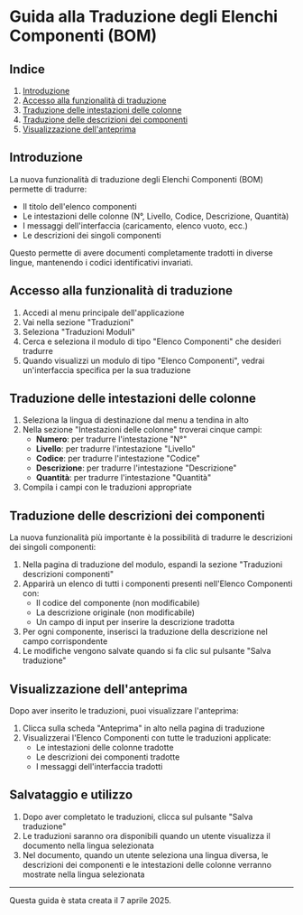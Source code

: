 # Guida alla Traduzione degli Elenchi Componenti (BOM)

## Indice
1. [Introduzione](#introduzione)
2. [Accesso alla funzionalità di traduzione](#accesso-alla-funzionalità-di-traduzione)
3. [Traduzione delle intestazioni delle colonne](#traduzione-delle-intestazioni-delle-colonne)
4. [Traduzione delle descrizioni dei componenti](#traduzione-delle-descrizioni-dei-componenti)
5. [Visualizzazione dell'anteprima](#visualizzazione-dellanteprima)

## Introduzione

La nuova funzionalità di traduzione degli Elenchi Componenti (BOM) permette di tradurre:
- Il titolo dell'elenco componenti
- Le intestazioni delle colonne (N°, Livello, Codice, Descrizione, Quantità)
- I messaggi dell'interfaccia (caricamento, elenco vuoto, ecc.)
- Le descrizioni dei singoli componenti

Questo permette di avere documenti completamente tradotti in diverse lingue, mantenendo i codici identificativi invariati.

## Accesso alla funzionalità di traduzione

1. Accedi al menu principale dell'applicazione
2. Vai nella sezione "Traduzioni"
3. Seleziona "Traduzioni Moduli"
4. Cerca e seleziona il modulo di tipo "Elenco Componenti" che desideri tradurre
5. Quando visualizzi un modulo di tipo "Elenco Componenti", vedrai un'interfaccia specifica per la sua traduzione

## Traduzione delle intestazioni delle colonne

1. Seleziona la lingua di destinazione dal menu a tendina in alto
2. Nella sezione "Intestazioni delle colonne" troverai cinque campi:
   - **Numero**: per tradurre l'intestazione "N°"
   - **Livello**: per tradurre l'intestazione "Livello"
   - **Codice**: per tradurre l'intestazione "Codice"
   - **Descrizione**: per tradurre l'intestazione "Descrizione"
   - **Quantità**: per tradurre l'intestazione "Quantità"
3. Compila i campi con le traduzioni appropriate

## Traduzione delle descrizioni dei componenti

La nuova funzionalità più importante è la possibilità di tradurre le descrizioni dei singoli componenti:

1. Nella pagina di traduzione del modulo, espandi la sezione "Traduzioni descrizioni componenti"
2. Apparirà un elenco di tutti i componenti presenti nell'Elenco Componenti con:
   - Il codice del componente (non modificabile)
   - La descrizione originale (non modificabile)
   - Un campo di input per inserire la descrizione tradotta
3. Per ogni componente, inserisci la traduzione della descrizione nel campo corrispondente
4. Le modifiche vengono salvate quando si fa clic sul pulsante "Salva traduzione"

## Visualizzazione dell'anteprima

Dopo aver inserito le traduzioni, puoi visualizzare l'anteprima:

1. Clicca sulla scheda "Anteprima" in alto nella pagina di traduzione
2. Visualizzerai l'Elenco Componenti con tutte le traduzioni applicate:
   - Le intestazioni delle colonne tradotte
   - Le descrizioni dei componenti tradotte
   - I messaggi dell'interfaccia tradotti

## Salvataggio e utilizzo

1. Dopo aver completato le traduzioni, clicca sul pulsante "Salva traduzione"
2. Le traduzioni saranno ora disponibili quando un utente visualizza il documento nella lingua selezionata
3. Nel documento, quando un utente seleziona una lingua diversa, le descrizioni dei componenti e le intestazioni delle colonne verranno mostrate nella lingua selezionata

---

Questa guida è stata creata il 7 aprile 2025.
